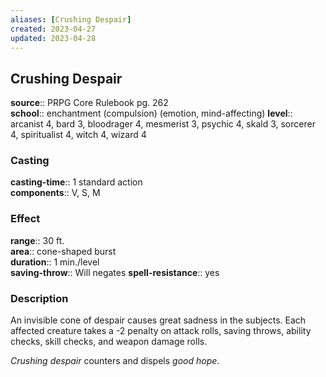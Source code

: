 ```yaml
---
aliases: [Crushing Despair]
created: 2023-04-27
updated: 2023-04-28
---
```


## Crushing Despair

**source**:: PRPG Core Rulebook pg. 262  
**school**:: enchantment (compulsion) (emotion, mind-affecting)
**level**:: arcanist 4, bard 3, bloodrager 4, mesmerist 3, psychic 4, skald 3, sorcerer 4, spiritualist 4, witch 4, wizard 4

### Casting

**casting-time**:: 1 standard action  
**components**:: V, S, M

### Effect

**range**:: 30 ft.  
**area**:: cone-shaped burst  
**duration**:: 1 min./level  
**saving-throw**:: Will negates
**spell-resistance**:: yes

### Description

An invisible cone of despair causes great sadness in the subjects. Each affected creature takes a -2 penalty on attack rolls, saving throws, ability checks, skill checks, and weapon damage rolls.  
  
*Crushing despair* counters and dispels *good hope*.
